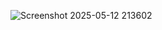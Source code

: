 ![Screenshot 2025-05-12 213602](https://github.com/user-attachments/assets/8110bd47-901d-4679-aa72-16784e03fac9)
